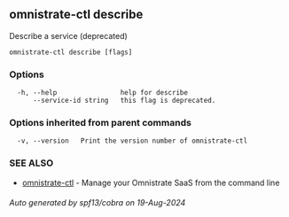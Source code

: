 ## omnistrate-ctl describe

Describe a service (deprecated)

```
omnistrate-ctl describe [flags]
```

### Options

```
  -h, --help                help for describe
      --service-id string   this flag is deprecated.
```

### Options inherited from parent commands

```
  -v, --version   Print the version number of omnistrate-ctl
```

### SEE ALSO

* [omnistrate-ctl](omnistrate-ctl.md)	 - Manage your Omnistrate SaaS from the command line

###### Auto generated by spf13/cobra on 19-Aug-2024
